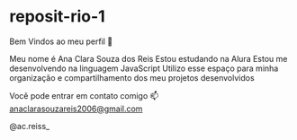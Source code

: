 # reposit-rio-1
Bem Vindos ao meu perfil 💙

Meu nome é Ana Clara Souza dos Reis
Estou estudando na Alura
Estou me desenvolvendo na linguagem JavaScript
Utilizo esse espaço para minha organização e compartilhamento dos meu projetos desenvolvidos

Você pode entrar em contato comigo 📫
anaclarasouzareis2006@gmail.com

@ac.reiss_
